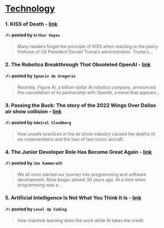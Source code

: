 
<h1><a href=https://medium.com/tag/technology/recommended target="_blank" rel="noopener noreferrer">Technology</a></h1>
<h3>1. KISS of Death - <a href="https://medium.com/@cryptohayes/kiss-of-death-916ae30fedc5" target="_blank" rel="noopener noreferrer">link</a></h3>

✍️ **posted by `Arthur Hayes`**

<blockquote>Many readers forget the principle of KISS when reacting to the policy firehose of US President Donald Trump’s administration. Trump’s…</blockquote>

<h3>2. The Robotics Breakthrough That Obsoleted OpenAI - <a href="https://medium.com/@ignacio.de.gregorio.noblejas/the-robotics-breakthrough-that-obsoleted-openai-075015d9fe91" target="_blank" rel="noopener noreferrer">link</a></h3>

✍️ **posted by `Ignacio de Gregorio`**

<blockquote>Recently, Figure AI, a billion-dollar AI robotics company, announced the cancellation of its partnership with OpenAI, a move that appears…</blockquote>

<h3>3. Passing the Buck: The story of the 2022 Wings Over Dallas air show collision - <a href="https://medium.com/@admiralcloudberg/passing-the-buck-the-story-of-the-2022-wings-over-dallas-air-show-collision-9bbe5947297b" target="_blank" rel="noopener noreferrer">link</a></h3>

✍️ **posted by `Admiral Cloudberg`**

<blockquote>How unsafe practices in the air show industry caused the deaths of six crewmembers and the loss of two iconic aircraft.</blockquote>

<h3>4. The Junior Developer Role Has Become Great Again - <a href="https://medium.com/@jankammerath/the-junior-developer-role-has-become-great-again-85e47b7bcbde" target="_blank" rel="noopener noreferrer">link</a></h3>

✍️ **posted by `Jan Kammerath`**

<blockquote>We all once started our journey into programming and software development. Mine began almost 30 years ago. At a time when programming was a…</blockquote>

<h3>5. Artificial Intelligence Is Not What You Think It Is - <a href="https://medium.com/gitconnected/artificial-intelligence-is-not-what-you-think-it-is-442395abd9cb" target="_blank" rel="noopener noreferrer">link</a></h3>

✍️ **posted by `Level Up Coding`**

<blockquote>How machine learning does the work while AI takes the credit</blockquote>

